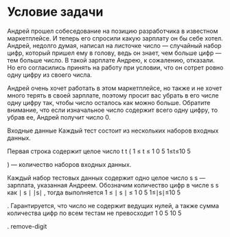 # Условие задачи
Андрей прошел собеседование на позицию разработчика в известном маркетплейсе. И теперь его спросили какую зарплату он бы себе хотел. Андрей, недолго думая, написал на листочке число — случайный набор цифр, который пришел ему в голову, ведь он знает, чем больше цифр — тем больше число. В такой зарплате Андрею, к сожалению, отказали. Но его согласились принять на работу при условии, что он сотрет ровно одну цифру из своего числа.

Андрей очень хочет работать в этом маркетплейсе, но также и не хочет много терять в своей зарплате, поэтому просит вас убрать в его числе одну цифру так, чтобы число осталось как можно больше. Обратите внимание, что если изначальное число содержит всего одну цифру, то убрав ее, Андрей получит число 0.

Входные данные
Каждый тест состоит из нескольких наборов входных данных.

Первая строка содержит целое число
t
t
 (
1
≤
t
≤
1
0
5
1≤t≤10
5

) — количество наборов входных данных.

Каждый набор тестовых данных содержит одно целое число
s
s
 — зарплата, указанная Андреем. Обозначим количество цифр в числе
s
s
 как
∣
s
∣
∣s∣
, тогда выполняется
1
≤
∣
s
∣
≤
1
0
5
1≤∣s∣≤10
5

. Гарантируется, что число не содержит ведущих нулей, а также сумма количества цифр по всем тестам не превосходит
1
0
5
10
5

.
remove-digit
